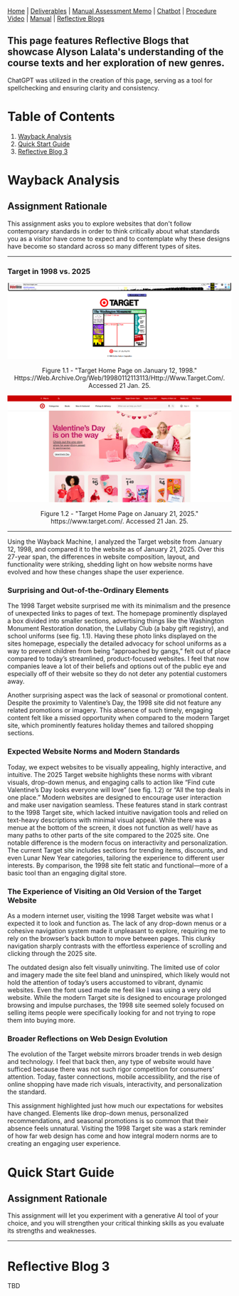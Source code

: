 [Home](index.md) | [Deliverables](deliverables.md) | [Manual Assessment Memo](manual_assessment_memo.md) | [Chatbot](chatbot.md) | [Procedure Video](procedure_video.md) | [Manual](manual.md) | [Reflective Blogs](reflective_blogs.md)

## This page features Reflective Blogs that showcase Alyson Lalata's understanding of the course texts and her exploration of new genres.
ChatGPT was utilized in the creation of this page, serving as a tool for spellchecking and ensuring clarity and consistency.
# Table of Contents 
1. [Wayback Analysis](#wayback-analysis)
2. [Quick Start Guide](#quick-start-guide)
3. [Reflective Blog 3](#reflective-blog-3)
   
# Wayback Analysis

## Assignment Rationale 
This assignment asks you to explore websites that don't follow contemporary standards in order to think critically about what standards you as a visitor have come to expect and to contemplate why these designs have become so standard across so many different types of sites.

---
### Target in 1998 vs. 2025

![Target Home Page on January 12, 1998](target.01121998.png)
<p style="text-align:center;">Figure 1.1 - "Target Home Page on January 12, 1998." Https://Web.Archive.Org/Web/19980112113113/Http://Www.Target.Com/. Accessed 21 Jan. 25.</p>

![Target Home Page on January 21, 2025](target.01232025.png)
<p style="text-align:center;">Figure 1.2 - "Target Home Page on January 21, 2025." https://www.target.com/. Accessed 21 Jan. 25. </p>

---

Using the Wayback Machine, I analyzed the Target website from January 12, 1998, and compared it to the website as of January 21, 2025. Over this 27-year span, the differences in website composition, layout, and functionality were striking, shedding light on how website norms have evolved and how these changes shape the user experience.

### Surprising and Out-of-the-Ordinary Elements
The 1998 Target website surprised me with its minimalism and the presence of unexpected links to pages of text. The homepage prominently displayed a box divided into smaller sections, advertising things like the Washington Monument Restoration donation, the Lullaby Club (a baby gift registry), and school uniforms (see fig. 1.1). Having these photo links displayed on the sites homepage, especially the detailed advocacy for school uniforms as a way to prevent children from being “approached by gangs,” felt out of place compared to today’s streamlined, product-focused websites. I feel that now companies leave a lot of their beliefs and options out of the public eye and especially off of their website so they do not deter any potential customers away. 

Another surprising aspect was the lack of seasonal or promotional content. Despite the proximity to Valentine’s Day, the 1998 site did not feature any related promotions or imagery. This absence of such timely, engaging content felt like a missed opportunity when compared to the modern Target site, which prominently features holiday themes and tailored shopping sections.

### Expected Website Norms and Modern Standards
Today, we expect websites to be visually appealing, highly interactive, and intuitive. The 2025 Target website highlights these norms with vibrant visuals, drop-down menus, and engaging calls to action like “Find cute Valentine’s Day looks everyone will love” (see fig. 1.2) or “All the top deals in one place.” Modern websites are designed to encourage user interaction and make user navigation seamless. These features stand in stark contrast to the 1998 Target site, which lacked intuitive navigation tools and relied on text-heavy descriptions with minimal visual appeal. While there was a menue at the bottom of the screen, it does not function as well/ have as many paths to other parts of the site compared to the 2025 site. One notable difference is the modern focus on interactivity and personalization. The current Target site includes sections for trending items, discounts, and even Lunar New Year categories, tailoring the experience to different user interests. By comparison, the 1998 site felt static and functional—more of a basic tool than an engaging digital store.

### The Experience of Visiting an Old Version of the Target Website
As a modern internet user, visiting the 1998 Target website was what I expected it to look and function as. The lack of any drop-down menus or a cohesive navigation system made it unpleasant to explore, requiring me to rely on the browser’s back button to move between pages. This clunky navigation sharply contrasts with the effortless experience of scrolling and clicking through the 2025 site.

The outdated design also felt visually uninviting. The limited use of color and imagery made the site feel bland and uninspired, which likely would not hold the attention of today’s users accustomed to vibrant, dynamic websites. Even the font used made me feel like I was using a very old website. While the modern Target site is designed to encourage prolonged browsing and impulse purchases, the 1998 site seemed solely focused on selling items people were specifically looking for and not trying to rope them into buying more.

### Broader Reflections on Web Design Evolution
The evolution of the Target website mirrors broader trends in web design and technology. I feel that back then, any type of website would have sufficed because there was not such rigor competition for consumers’ attention. Today, faster connections, mobile accessibility, and the rise of online shopping have made rich visuals, interactivity, and personalization the standard.

This assignment highlighted just how much our expectations for websites have changed. Elements like drop-down menus, personalized recommendations, and seasonal promotions is so common that their absence feels unnatural. Visiting the 1998 Target site was a stark reminder of how far web design has come and how integral modern norms are to creating an engaging user experience.



# Quick Start Guide

## Assignment Rationale 
This assignment will let you experiment with a generative AI tool of your choice, and you will strengthen your critical thinking skills as you evaluate its strengths and weaknesses.

---
# Reflective Blog 3
TBD
